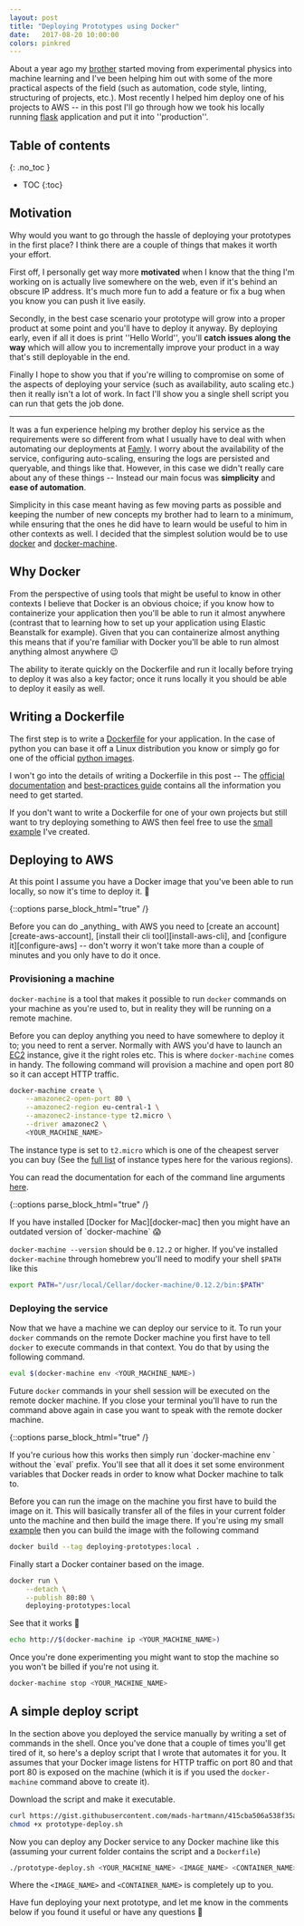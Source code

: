 ```yaml
---
layout: post
title: "Deploying Prototypes using Docker"
date:   2017-08-20 10:00:00
colors: pinkred
---
```


About a year ago my [brother][mikkel-hartmann.com] started moving from
experimental physics into machine learning and I've been helping him out with
some of the more practical aspects of the field (such as automation, code
style, linting, structuring of projects, etc.). Most recently I helped him
deploy one of his projects to AWS -- in this post I'll go through how we took
his locally running [flask][flask] application and put it into ''production''.

## Table of contents
{: .no_toc }
* TOC
{:toc}

## Motivation

Why would you want to go through the hassle of deploying your prototypes in the
first place? I think there are a couple of things that makes it worth your
effort.

First off, I personally get way more __motivated__ when I know that the thing
I'm working on is actually live somewhere on the web, even if it's behind an
obscure IP address. It's much more fun to add a feature or fix a bug when you
know you can push it live easily.

Secondly, in the best case scenario your prototype will grow into a proper
product at some point and you'll have to deploy it anyway. By deploying early,
even if all it does is print ''Hello World'', you'll __catch issues along the way__
which will allow you to incrementally improve your product in a way that's still
deployable in the end.

Finally I hope to show you that if you're willing to compromise on some of the
aspects of deploying your service (such as availability, auto scaling etc.) then
it really isn't a lot of work. In fact I'll show you a single shell script you
can run that gets the job done.

---

It was a fun experience helping my brother deploy his service as the requirements
were so different from what I usually have to deal with when automating our
deployments at [Famly][famly]. I worry about the availability of the service,
configuring auto-scaling, ensuring the logs are persisted and queryable, and
things like that. However, in this case we didn't really care about any of these
things -- Instead our main focus was __simplicity__ and __ease of automation__.

Simplicity in this case meant having as few moving parts as possible and keeping
the number of new concepts my brother had to learn to a minimum, while ensuring
that the ones he did have to learn would be useful to him in other contexts as
well. I decided that the simplest solution would be to use [docker][docker] and
[docker-machine][docker-machine].

## Why Docker

From the perspective of using tools that might be useful to know in other
contexts I believe that Docker is an obvious choice; if you know how to
containerize your application then you'll be able to run it almost anywhere
(contrast that to learning how to set up your application using Elastic
Beanstalk for example). Given that you can containerize almost anything this
means that if you're familiar with Docker you'll be able to run almost anything
almost anywhere 😉

The ability to iterate quickly on the Dockerfile and run it locally
before trying to deploy it was also a key factor; once it runs locally it you
should be able to deploy it easily as well.

## Writing a Dockerfile

The first step is to write a [Dockerfile][dockerfile] for your application. In
the case of python you can base it off a Linux distribution you know or simply go
for one of the official [python images][python-images].

I won't go into the details of writing a Dockerfile in this post -- The 
[official documentation][dockerfile] and [best-practices guide][dockerfile-guide]
contains all the information you need to get started.

If you don't want to write a Dockerfile for one of your own projects but still
want to try deploying something to AWS then feel free to use the
[small example][example] I've created.

## Deploying to AWS

At this point I assume you have a Docker image that you've been able to run
locally, so now it's time to deploy it. 🚀

{::options parse_block_html="true" /}
<div class="sidenote">
Before you can do _anything_ with AWS you need to [create an account][create-aws-account],
[install their cli tool][install-aws-cli], and [configure it][configure-aws] -- don't worry it won't take more
than a couple of minutes and you only have to do it once.
</div>

### Provisioning a machine

`docker-machine` is a tool that makes it possible to run `docker` commands on
your machine as you're used to, but in reality they will be running on a remote
machine.

Before you can deploy anything you need to have somewhere to deploy it to; you
need to rent a server. Normally with AWS you'd have to launch an [EC2][ec2]
instance, give it the right roles etc. This is where `docker-machine` comes in
handy. The following command will provision a machine and open port 80 so it can
accept HTTP traffic.

```sh
docker-machine create \
    --amazonec2-open-port 80 \
    --amazonec2-region eu-central-1 \
    --amazonec2-instance-type t2.micro \
    --driver amazonec2 \
    <YOUR_MACHINE_NAME>
```

The instance type is set to `t2.micro` which is one of the cheapest server you
can buy (See the [full list][aws-ec2-prices] of instance types here for the
various regions).

You can read the documentation for each of the command line arguments
[here][docker-machine-cli].

{::options parse_block_html="true" /}
<div class="sidenote">
If you have installed [Docker for Mac][docker-mac] then you might have an outdated version
of `docker-machine` 😱

`docker-machine --version` should be `0.12.2` or higher. If you've installed
`docker-machine` through homebrew you'll need to modify your shell `$PATH` like
this

```sh
export PATH="/usr/local/Cellar/docker-machine/0.12.2/bin:$PATH"
```
</div>

### Deploying the service

Now that we have a machine we can deploy our service to it. To run your `docker`
commands on the remote Docker machine you first have to tell `docker` to execute
commands in that context. You do that by using the following command.

```sh
eval $(docker-machine env <YOUR_MACHINE_NAME>)
```

Future `docker` commands in your shell session will be executed on the remote
docker machine. If you close your terminal you'll have to run the command
above again in case you want to speak with the remote docker machine.

{::options parse_block_html="true" /}
<div class="sidenote">
If you're curious how this works then simply run 
`docker-machine env <YOUR_MACHINE_NAME>` without the `eval` prefix. You'll
see that all it does it set some environment variables that Docker reads
in order to know what Docker machine to talk to.
</div>

Before you can run the image on the machine you first have to build the image on
it. This will basically transfer all of the files in your current folder unto
the machine and then build the image there. If you're using my small
[example][example] then you can build the image with the following command

```sh
docker build --tag deploying-prototypes:local .
```

Finally start a Docker container based on the image.

```sh
docker run \
    --detach \
    --publish 80:80 \
    deploying-prototypes:local
```

See that it works 🎉

```sh
echo http://$(docker-machine ip <YOUR_MACHINE_NAME>)
```

Once you're done experimenting you might want to stop the machine so you
won't be billed if you're not using it.

```sh
docker-machine stop <YOUR_MACHINE_NAME>
```

## A simple deploy script

In the section above you deployed the service manually by writing a set of
commands in the shell. Once you've done that a couple of times you'll get tired
of it, so here's a deploy script that I wrote that automates it for you. It
assumes that your Docker image listens for HTTP traffic on port 80 and that port
80 is exposed on the machine (which it is if you used the `docker-machine`
command above to create it).

<script src="https://gist.github.com/mads-hartmann/415cba506a538f35a992598c9221432d.js"></script>

Download the script and make it executable.

```sh
curl https://gist.githubusercontent.com/mads-hartmann/415cba506a538f35a992598c9221432d/raw/98260522a6358feb6c4b70ad503c2e6bbe9b5ce8/prototype-deploy.sh > prototype-deploy.sh
chmod +x prototype-deploy.sh
```

Now you can deploy any Docker service to any Docker machine like this
(assuming your current folder contains the script and a `Dockerfile`)

```sh
./prototype-deploy.sh <YOUR_MACHINE_NAME> <IMAGE_NAME> <CONTAINER_NAME>
```

Where the `<IMAGE_NAME>` and `<CONTAINER_NAME>` is completely up to you.

Have fun deploying your next prototype, and let me know in the comments below
if you found it useful or have any questions 🙌

[flask]: http://flask.pocoo.org/docs/0.12/
[famly]: https://famly.co/
[docker]: https://www.docker.com/
[docker-machine]: https://docs.docker.com/machine/
[docker-machine-cli]: https://docs.docker.com/machine/drivers/aws/#options
[docker-mac]: https://docs.docker.com/docker-for-mac/
[dockerfile]: https://docs.docker.com/engine/reference/builder/
[dockerfile-guide]: https://docs.docker.com/engine/userguide/eng-image/dockerfile_best-practices/
[mikkel-hartmann.com]: http://mikkelhartmann.dk/
[python-images]: https://hub.docker.com/_/python/
[example]: https://github.com/mads-hartmann/mads-hartmann.github.com/tree/master/_examples/deploying-your-prototypes
[elastic-beanstalk]: https://aws.amazon.com/elasticbeanstalk
[create-aws-account]: https://aws.amazon.com/free
[install-aws-cli]: http://docs.aws.amazon.com/cli/latest/userguide/installing.html
[configure-aws]: http://docs.aws.amazon.com/cli/latest/userguide/cli-chap-getting-started.html
[ec2]: aws.amazon.com/ec2
[aws-ec2-prices]: https://aws.amazon.com/ec2/pricing/on-demand/
